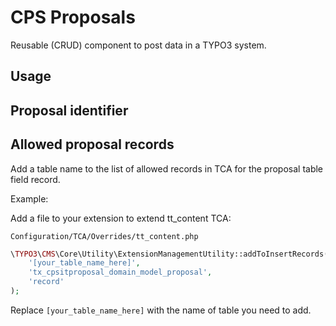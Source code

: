 # CPS Proposals

Reusable (CRUD) component to post data in a TYPO3 system.

## Usage

## Proposal identifier

## Allowed proposal records

Add a table name to the list of allowed records in TCA for the proposal table
field record.

Example:

Add a file to your extension to extend tt_content TCA:

`Configuration/TCA/Overrides/tt_content.php`

```php
\TYPO3\CMS\Core\Utility\ExtensionManagementUtility::addToInsertRecords(
    '[your_table_name_here]',
    'tx_cpsitproposal_domain_model_proposal',
    'record'
);
```
Replace `[your_table_name_here]` with the name of table you need to add.

